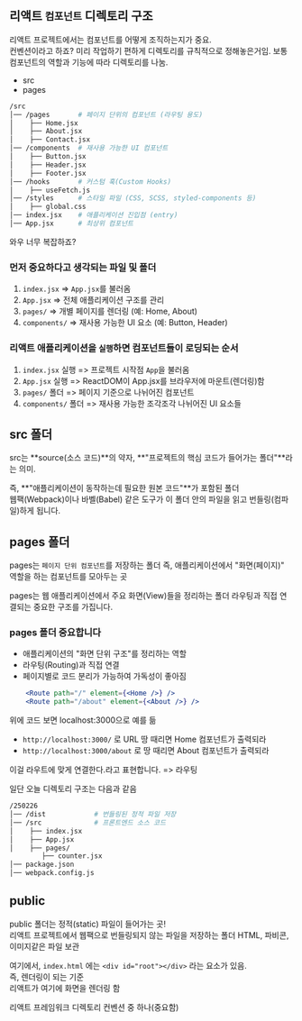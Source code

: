 ## 리액트 `컴포넌트` 디렉토리 구조

리액트 프로젝트에서는 컴포넌트를 어떻게 조직하는지가 중요.  
컨벤션이라고 하죠? 미리 작업하기 편하게 디렉토리를 규칙적으로 정해놓은거임.
보통 컴포넌트의 역할과 기능에 따라 디렉토리를 나눔.

- src
- pages

```bash
/src
│── /pages       # 페이지 단위의 컴포넌트 (라우팅 용도)
│    ├── Home.jsx
│    ├── About.jsx
│    ├── Contact.jsx
│── /components  # 재사용 가능한 UI 컴포넌트
│    ├── Button.jsx
│    ├── Header.jsx
│    ├── Footer.jsx
│── /hooks       # 커스텀 훅(Custom Hooks)
│    ├── useFetch.js
│── /styles      # 스타일 파일 (CSS, SCSS, styled-components 등)
│    ├── global.css
│── index.jsx    # 애플리케이션 진입점 (entry)
│── App.jsx      # 최상위 컴포넌트
```

와우 너무 복잡하죠?  

### 먼저 중요하다고 생각되는 파일 및 폴더

1. `index.jsx` => `App.jsx`를 불러옴
2. `App.jsx` => 전체 애플리케이션 구조를 관리
3. `pages/` => 개별 페이지를 렌더링 (예: Home, About)
4. `components/` => 재사용 가능한 UI 요소 (예: Button, Header)

### 리액트 애플리케이션을 `실행`하면 컴포넌트들이 로딩되는 순서

1. `index.jsx` 실행 => 프로젝트 시작점 `App`을 불러옴
2. `App.jsx` 실행 => ReactDOM이 App.jsx를 브라우저에 마운트(렌더링)함
3. `pages/` 폴더 => 페이지 기준으로 나뉘어진 컴포넌트
4. `components/` 폴더 => 재사용 가능한 조각조각 나뉘어진 UI 요소들

## src 폴더

src는 **source(소스 코드)**의 약자,
**"프로젝트의 핵심 코드가 들어가는 폴더"**라는 의미.

즉, **"애플리케이션이 동작하는데 필요한 원본 코드"**가 포함된 폴더  
웹팩(Webpack)이나 바벨(Babel) 같은 도구가 이 폴더 안의 파일을 읽고 번들링(컴파일)하게 됩니다.  

## pages 폴더

pages는 `페이지 단위 컴포넌트`를 저장하는 폴더
즉, 애플리케이션에서 "화면(페이지)" 역할을 하는 컴포넌트를 모아두는 곳

pages는 웹 애플리케이션에서 주요 화면(View)들을 정리하는 폴더
라우팅과 직접 연결되는 중요한 구조를 가집니다.

### pages 폴더 중요합니다

- 애플리케이션의 "화면 단위 구조"를 정리하는 역할
- 라우팅(Routing)과 직접 연결
- 페이지별로 코드 분리가 가능하여 가독성이 좋아짐

```jsx
    <Route path="/" element={<Home />} />
    <Route path="/about" element={<About />} />
```

위에 코드 보면 localhost:3000으로 예를 듦

- `http://localhost:3000/` 로 URL 땅 때리면 Home 컴포넌트가 출력되라
- `http://localhost:3000/about` 로 땅 때리면 About 컴포넌트가 출력되라

이걸 라우트에 맞게 연결한다.라고 표현합니다. => 라우팅

일단 오늘 디렉토리 구조는 다음과 같음

```bash
/250226
│── /dist            # 번들링된 정적 파일 저장
│── /src             # 프론트엔드 소스 코드
│    ├── index.jsx
│    ├── App.jsx
│    ├── pages/
        ├── counter.jsx
│── package.json
│── webpack.config.js
```

## public

public 폴더는 정적(static) 파일이 들어가는 곳!  
리액트 프로젝트에서 웹팩으로 번들링되지 않는 파일을 저장하는 폴더
HTML, 파비콘, 이미지같은 파일 보관

여기에서, `index.html` 에는 `<div id="root"></div>` 라는 요소가 있음.  
즉, 렌더링이 되는 기준  
리액트가 여기에 화면을 렌더링 함

리액트 프레임워크 디렉토리 컨벤션 중 하나(중요함)